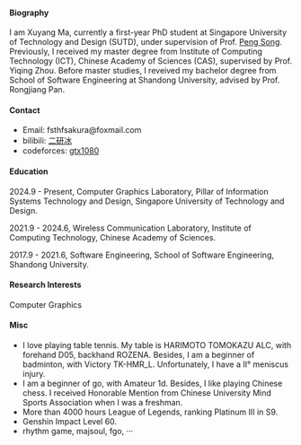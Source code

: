
#### Biography
I am Xuyang Ma, currently a first-year PhD student at Singapore University of Technology and Design (SUTD), under supervision of Prof. [Peng Song](https://songpenghit.github.io/). Previously, I received my master degree from Institute of Computing Technology (ICT), Chinese Academy of Sciences (CAS), supervised by Prof. Yiqing Zhou. Before master studies, I reveived my bachelor degree from School of Software Engineering at Shandong University, advised by Prof. Rongjiang Pan. 

#### Contact
* Email: fsthfsakura\@foxmail.com
* bilibili: [二研冰](https://space.bilibili.com/181720866)
* codeforces: [gtx1080](https://codeforces.com/profile/gtx1080)

#### Education
2024.9 - Present, Computer Graphics Laboratory, Pillar of Information Systems Technology and Design, Singapore University of Technology and Design. 

2021.9 - 2024.6, Wireless Communication Laboratory, Institute of Computing Technology, Chinese Academy of Sciences.

2017.9 - 2021.6, Software Engineering, School of Software Engineering, Shandong University.

#### Research Interests
Computer Graphics

#### Misc

* I love playing table tennis. My table is HARIMOTO TOMOKAZU ALC, with forehand D05, backhand ROZENA. Besides, I am a beginner of badminton, with Victory TK-HMR_L.   Unfortunately, I have a Ⅱ° meniscus injury.
* I am a beginner of go, with Amateur 1d. Besides, I like playing Chinese chess. I received Honorable Mention
from Chinese University Mind Sports Association when I was a freshman.
* More than 4000 hours League of Legends, ranking Platinum III in S9.
* Genshin Impact Level 60.
* rhythm game, majsoul, fgo, ···